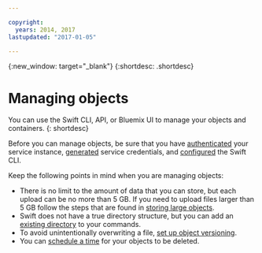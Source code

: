 ```yaml
---

copyright:
  years: 2014, 2017
lastupdated: "2017-01-05"

---
```

{:new_window: target="_blank"}
{:shortdesc: .shortdesc}

# Managing objects

You can use the Swift CLI, API, or Bluemix UI to manage your objects and containers.
{: shortdesc}

Before you can manage objects, be sure that you have [authenticated](/docs/services/ObjectStorage/os_authenticate.html) your service instance, [generated](/docs/services/ObjectStorage/os_credentials.html) service credentials, and [configured](/docs/services/ObjectStorage/os_configuring.html) the Swift CLI.

Keep the following points in mind when you are managing objects:
  * There is no limit to the amount of data that you can store, but each upload can be no more than 5 GB. If you need to upload files larger than 5 GB follow the steps that are found in [storing large objects](/docs/services/ObjectStorage/os_large_files.html).
  * Swift does not have a true directory structure, but you can add an [existing directory](/docs/services/ObjectStorage/os_directories.html) to your commands.
  * To avoid unintentionally overwriting a file, [set up object versioning](/docs/services/ObjectStorage/os_versioning.html).
  * You can [schedule a time](/docs/services/ObjectStorage/os_deletion.html) for your objects to be deleted.
